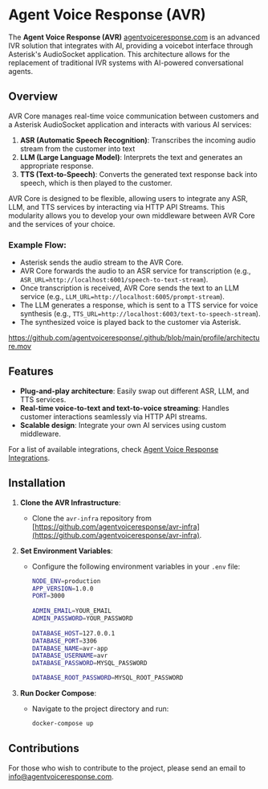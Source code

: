 # Agent Voice Response (AVR)

The **Agent Voice Response (AVR)** [agentvoiceresponse.com](https://www.agentvoiceresponse.com/) is an advanced IVR solution that integrates with AI, providing a voicebot interface through Asterisk's AudioSocket application. This architecture allows for the replacement of traditional IVR systems with AI-powered conversational agents.

## Overview

AVR Core manages real-time voice communication between customers and a Asterisk AudioSocket application and interacts with various AI services:

1. **ASR (Automatic Speech Recognition)**: Transcribes the incoming audio stream from the customer into text 
2. **LLM (Large Language Model)**: Interprets the text and generates an appropriate response. 
3. **TTS (Text-to-Speech)**: Converts the generated text response back into speech, which is then played to the customer. 

AVR Core is designed to be flexible, allowing users to integrate any ASR, LLM, and TTS services by interacting via HTTP API Streams. This modularity allows you to develop your own middleware between AVR Core and the services of your choice.

### Example Flow:
- Asterisk sends the audio stream to the AVR Core.
- AVR Core forwards the audio to an ASR service for transcription (e.g., `ASR_URL=http://localhost:6001/speech-to-text-stream`).
- Once transcription is received, AVR Core sends the text to an LLM service (e.g., `LLM_URL=http://localhost:6005/prompt-stream`).
- The LLM generates a response, which is sent to a TTS service for voice synthesis (e.g., `TTS_URL=http://localhost:6003/text-to-speech-stream`).
- The synthesized voice is played back to the customer via Asterisk.

https://github.com/agentvoiceresponse/.github/blob/main/profile/architecture.mov

## Features
- **Plug-and-play architecture**: Easily swap out different ASR, LLM, and TTS services.
- **Real-time voice-to-text and text-to-voice streaming**: Handles customer interactions seamlessly via HTTP API streams.
- **Scalable design**: Integrate your own AI services using custom middleware.
  
For a list of available integrations, check [Agent Voice Response Integrations](https://github.com/orgs/agentvoiceresponse/repositories).

## Installation

1. **Clone the AVR Infrastructure**: 
   - Clone the `avr-infra` repository from [https://github.com/agentvoiceresponse/avr-infra](https://github.com/agentvoiceresponse/avr-infra).

2. **Set Environment Variables**:
   - Configure the following environment variables in your `.env` file:
     ```bash
     NODE_ENV=production
     APP_VERSION=1.0.0
     PORT=3000
    
     ADMIN_EMAIL=YOUR_EMAIL
     ADMIN_PASSWORD=YOUR_PASSWORD
    
     DATABASE_HOST=127.0.0.1
     DATABASE_PORT=3306
     DATABASE_NAME=avr-app
     DATABASE_USERNAME=avr
     DATABASE_PASSWORD=MYSQL_PASSWORD
     
     DATABASE_ROOT_PASSWORD=MYSQL_ROOT_PASSWORD
     ```

3. **Run Docker Compose**:
   - Navigate to the project directory and run:
     ```bash
     docker-compose up
     ```

## Contributions

For those who wish to contribute to the project, please send an email to [info@agentvoiceresponse.com](mailto:info@agentvoiceresponse.com).
